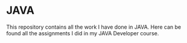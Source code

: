 # JAVA
This repository contains all the work I have done in JAVA. Here can be found all the assignments I did in my JAVA Developer course. 
